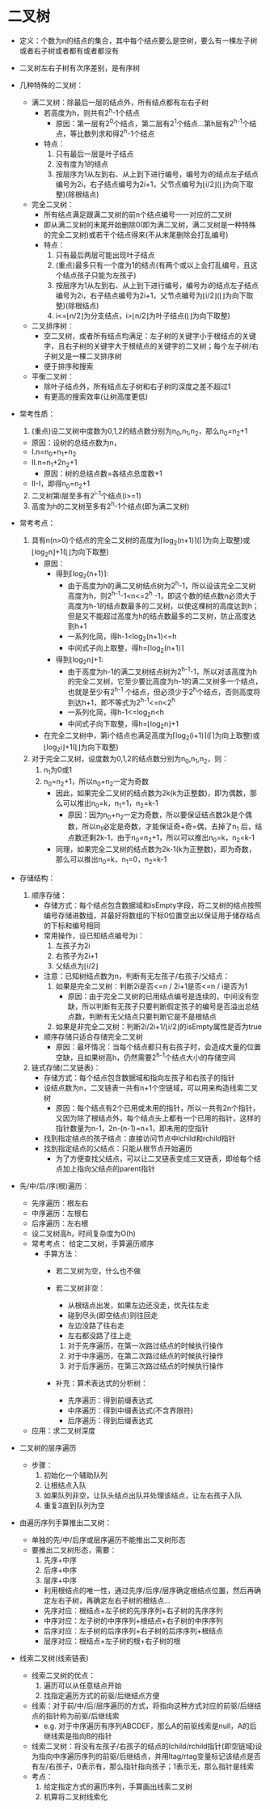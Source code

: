 # 二叉树

- 定义：个数为n的结点的集合，其中每个结点要么是空树，要么有一棵左子树或者右子树或者都有或者都没有
- 二叉树左右子树有次序差别，是有序树
- 几种特殊的二叉树：
    - 满二叉树：除最后一层的结点外，所有结点都有左右子树
        - 若高度为h，则共有2<sup>h</sup>-1个结点
            - 原因：第一层有2<sup>0</sup>个结点，第二层有2<sup>1</sup>个结点...第h层有2<sup>h-1</sup>个结点，等比数列求和得2<sup>h</sup>-1个结点
        - 特点：
            1. 只有最后一层是叶子结点
            2. 没有度为1的结点
            3. 按层序为1从左到右、从上到下进行编号，编号为i的结点左子结点编号为2i，右子结点编号为2i+1，父节点编号为⌊i/2⌋(⌊⌋为向下取整)(除根结点)
    - 完全二叉树：
        - 所有结点满足跟满二叉树的前n个结点编号一一对应的二叉树
        - 即从满二叉树的末尾开始删除0(即为满二叉树，满二叉树是一种特殊的完全二叉树)或若干个结点得来(不从末尾删除会打乱编号)
        - 特点：
            1. 只有最后两层可能出现叶子结点
            2. (重点)最多只有一个度为1的结点(有两个或以上会打乱编号，且这个结点孩子只能为左孩子)
            3. 按层序为1从左到右、从上到下进行编号，编号为i的结点左子结点编号为2i，右子结点编号为2i+1，父节点编号为⌊i/2⌋(⌊⌋为向下取整)(除根结点)
            4. i<=⌊n/2⌋为分支结点，i>⌊n/2⌋为叶子结点(⌊⌋为向下取整)
    - 二叉排序树：
        - 空二叉树，或者所有结点均满足：左子树的关键字小于根结点的关键字，且右子树的关键字大于根结点的关键字的二叉树；每个左子树/右子树又是一棵二叉排序树
        - 便于排序和搜索
    - 平衡二叉树：
        - 除叶子结点外，所有结点左子树和右子树的深度之差不超过1
        - 有更高的搜索效率(让树高度更低)
- 常考性质：
    1. (重点)设二叉树中度数为0,1,2的结点数分别为n<sub>0</sub>,n<sub>1</sub>,n<sub>2</sub>，那么n<sub>0</sub>=n<sub>2</sub>+1

    - 原因：设树的总结点数为n，
    - I.n=n<sub>0</sub>+n<sub>1</sub>+n<sub>2</sub>
    - II.n=n<sub>1</sub>+2n<sub>2</sub>+1
        - 原因：树的总结点数=各结点总度数+1
    - II-I，即得n<sub>0</sub>=n<sub>2</sub>+1

    2. 二叉树第i层至多有2<sup>i-1</sup>个结点(i>=1)
    3. 高度为h的二叉树至多有2<sup>h</sup>-1个结点(即为满二叉树)
- 常考考点：
    1. 具有n(n>0)个结点的完全二叉树的高度为⌈log<sub>2</sub>(n+1)⌉(⌈⌉为向上取整)或⌊log<sub>2</sub>n⌋+1(⌊⌋为向下取整)
        - 原因：
            - 得到⌈log<sub>2</sub>(n+1)⌉:
                - 由于高度为h的满二叉树结点树为2<sup>h</sup>-1，所以设该完全二叉树高度为h，则2<sup>h-1</sup>-1<n<=2<sup>h</sup>
                  -1，即这个数的结点数n必须大于高度为h-1的结点数最多的二叉树，以使这棵树的高度达到h；但是又不能超过高度为h的结点数最多的二叉树，防止高度达到h+1
                - 一系列化简，得h-1<log<sub>2</sub>(n+1)<=h
                - 中间式子向上取整，得h=⌈log<sub>2</sub>(n+1)⌉
            - 得到⌊log<sub>2</sub>n⌋+1:
                - 由于高度为h-1的满二叉树结点树为2<sup>h-1</sup>-1，所以对该高度为h的完全二叉树，它至少要比高度为h-1的满二叉树多一个结点，也就是至少有2<sup>h-1</sup>
                  个结点，但必须少于2<sup>h</sup>个结点，否则高度将到达h+1，即不等式为2<sup>h-1</sup><=n<2<sup>h</sup>
                - 一系列化简，得h-1<=log<sub>2</sub>n<h
                - 中间式子向下取整，得h=⌊log<sub>2</sub>n⌋+1
        - 在完全二叉树中，第i个结点也满足高度为⌈log<sub>2</sub>(i+1)⌉(⌈⌉为向上取整)或⌊log<sub>2</sub>i⌋+1(⌊⌋为向下取整)
    2. 对于完全二叉树，设度数为0,1,2的结点数分别为n<sub>0</sub>,n<sub>1</sub>,n<sub>2</sub>，则：
        1. n<sub>1</sub>为0或1
        2. n<sub>0</sub>=n<sub>2</sub>+1，所以n<sub>0</sub>+n<sub>2</sub>一定为奇数
            - 因此，如果完全二叉树的结点数为2k(k为正整数)，即为偶数，那么可以推出n<sub>0</sub>=k，n<sub>1</sub>=1，n<sub>2</sub>=k-1
                - 原因：因为n<sub>0</sub>+n<sub>2</sub>一定为奇数，所以要保证结点数2k是个偶数，所以n<sub>1</sub>必定是奇数，才能保证奇+奇=偶，去掉了n<sub>1</sub>
                  后，结点数还剩2k-1，由于n<sub>0</sub>=n<sub>2</sub>+1，所以可以推出n<sub>0</sub>=k，n<sub>2</sub>=k-1
            - 同理，如果完全二叉树的结点数为2k-1(k为正整数)，即为奇数，那么可以推出n<sub>0</sub>=k，n<sub>1</sub>=0，n<sub>2</sub>=k-1
- 存储结构：
    1. 顺序存储：
        - 存储方式：每个结点包含数据域和isEmpty字段，将二叉树的结点按照编号存储进数组，并最好将数组的下标0位置空出以保证用于储存结点的下标和编号相同
        - 常用操作，设已知结点编号为i：
            1. 左孩子为2i
            2. 右孩子为2i+1
            3. 父结点为⌊i/2⌋
        - 注意：已知树结点数为n，判断有无左孩子/右孩子/父结点：
            1. 如果是完全二叉树：判断2i是否<=n / 2i+1是否<=n / i是否为1
                - 原因：由于完全二叉树的已用结点编号是连续的，中间没有空缺，所以判断有无孩子只要判断假定孩子的编号是否溢出总结点数，判断有无父结点只要判断它是不是根结点
            2. 如果是非完全二叉树：判断2i/2i+1/⌊i/2⌋的isEmpty属性是否为true
        - 顺序存储只适合存储完全二叉树
            - 原因：最坏情况：当每个结点都只有右孩子时，会造成大量的位置空缺，且如果树高h，仍然需要2<sup>h-1</sup>个结点大小的存储空间
    2. 链式存储(二叉链表)：
        - 存储方式：每个结点包含数据域和指向左孩子和右孩子的指针
        - 设结点数为n，二叉链表一共有n+1个空链域，可以用来构造线索二叉树
            - 原因：每个结点有2个已用或未用的指针，所以一共有2n个指针，又因为除了根结点外，每个结点头上都有一个已用的指针，这样的指针数量为n-1，2n-(n-1)=n+1，即未用的空指针
        - 找到指定结点的孩子结点：直接访问节点中lchild和rchild指针
        - 找到指定结点的父结点：只能从根节点开始遍历
            - 为了方便查找父结点，可以让二叉链表变成三叉链表，即给每个结点加上指向父结点的parent指针
- 先/中/后/序(根)遍历：
    - 先序遍历：根左右
    - 中序遍历：左根右
    - 后序遍历：左右根
    - 设二叉树高h，时间复杂度为O(h)
    - 常考考点： 给定二叉树，手算遍历顺序
        - 手算方法：
            - 若二叉树为空，什么也不做
            - 若二叉树非空：
                - 从根结点出发，如果左边还没走，优先往左走
                - 碰到尽头(即空结点)则往回走
                - 左边没路了往右走
                - 左右都没路了往上走

                1. 对于先序遍历，在第一次路过结点的时候执行操作
                2. 对于中序遍历，在第二次路过结点的时候执行操作
                3. 对于后序遍历，在第三次路过结点的时候执行操作

            - 补充：算术表达式的分析树：
                - 先序遍历：得到前缀表达式
                - 中序遍历：得到中缀表达式(不含界限符)
                - 后序遍历：得到后缀表达式
    - 应用：求二叉树深度
- 二叉树的层序遍历
  - 步骤：
    1. 初始化一个辅助队列
    2. 让根结点入队
    3. 如果队列非空，让队头结点出队并处理该结点，让左右孩子入队
    4. 重复3直到队列为空
- 由遍历序列手算推出二叉树：
  - 单独的先/中/后序或层序遍历不能推出二叉树形态
  - 要推出二叉树形态，需要：
    1. 先序+中序
    2. 后序+中序
    3. 层序+中序
    - 利用根结点的唯一性，通过先序/后序/层序确定根结点位置，然后再确定左右子树，再确定左右子树的根结点...
    - 先序对应：根结点+左子树的先序序列+右子树的先序序列
    - 中序对应：左子树的中序序列+根结点+右子树的中序序列
    - 后序对应：左子树的后序序列+右子树的后序序列+根结点
    - 层序对应：根结点+左子树的根+右子树的根
- 线索二叉树(线索链表)
  - 线索二叉树的优点：
    1. 遍历可以从任意结点开始
    2. 找指定遍历方式的前驱/后继结点方便
  - 线索：对于前/中/后/层序遍历的方式，将指向这种方式对应的前驱/后继结点的指针称为前驱/后继线索
    - e.g. 对于中序遍历有序列ABCDEF，那么A的前驱线索是null，A的后继线索是指向B的指针
  - 线索二叉树：将没有左孩子/右孩子的结点的lchild/rchild指针(即空链域)设为指向中序遍历序列的前驱/后继结点，并用ltag/rtag变量标记该结点是否有左/右孩子，0表示有，那么指针指向孩子；1表示无，那么指针是线索
  - 考点：
    1. 给定指定方式的遍历序列，手算画出线索二叉树
    2. 机算将二叉树线索化